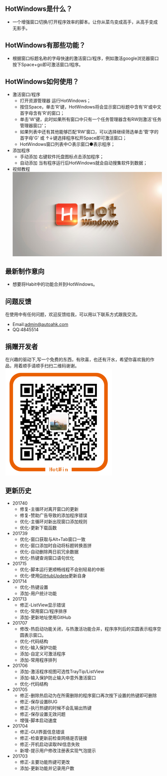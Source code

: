 ## HotWindows是什么？
* 一个增强窗口切换/打开程序效率的脚本。让你从菜鸟变成高手，从高手变成无影手。

## HotWindows有那些功能？
* 根据窗口标题名称的字母快速的激活窗口/程序，例如激活google浏览器窗口按下Space+go即可激活窗口/程序。

## HotWindows如何使用？
* 激活窗口/程序
	* 打开资源管理器 运行HotWindows；
	* 按住Space，单击'R'键，HotWindows将会显示窗口标题中含有'R'或中文首字母含有'R'的窗口；
	* 单击'W'键，此时如果所有窗口中只有一个任务管理器含有RW则激活'任务管理器窗口'；
	* 如果列表中还有其他能够匹配'RW'窗口，可以选择继续筛选单击'管'字的首字母'G' 或 ↑↓键选择程序松开Space即可激活窗口；
	* HotWindows窗口列表中○表示窗口●表示程序；
* 添加程序
	* 手动添加 右键软件托盘图标点击添加程序；
	* 自动添加 当有程序运行后HotWindows就会自动搜集软件到数据；
* 视频教程
[![观看教程](https://github.com/liumenggit/pic/raw/master/HotWindows-1740.jpg)](http://my.tv.sohu.com/pl/9406128/index.shtml)

## 最新制作意向
* 想要将Habit中的功能合并到HotWindows。

## 问题反馈
 在使用中有任何问题，欢迎反馈给我，可以用以下联系方式跟我交流。
* Email:admin@autoahk.com
* QQ:4845514

## 捐赠开发者
在兴趣的驱动下,写一个免费的东西，有欣喜，也还有汗水，希望你喜欢我的作品，用着顺手请顺手扫扫二维码谢谢。<br>
![](https://github.com/liumenggit/pic/raw/master/alipayhotwin12.png)

## 更新历史
* 201740
	* 修复-主循环对离开窗口的更新
	* 修复-赞助广告导致的添加程序错误
	* 优化-主循环对新出现窗口添加规则
	* 优化-更新下载函数
* 201739
	* 优化-窗口获取与Alt+Tab窗口一致
	* 优化-窗口添加时自动将标题转换首拼
	* 优化-自动删除两日前冗余数据
	* 优化-热键查询窗口语句优化
* 201715
	* 优化-脚本运行更顺畅线程不会别轻易的中断
	* 优化-使用[GitHubUpdete](https://github.com/liumenggit/GitUpdate)更新自身
* 201714
	* 优化-热键设置
	* 添加-用户统计功能
* 201713
	* 修正-ListView显示错误
	* 优化-常用窗口/程序排序
	* 添加-更新地址使用GitHub
* 201707
	* 修改-热启动功能关闭，与热激活功能合并，程序序列后的实圆表示程序空圆表示窗口。
	* 优化-代码结构
	* 优化-输入保护功能
	* 添加-自定义可激活程序
	* 添加-常用程序排列
* 201706
	* 添加-激活程序视图可选性TrayTip/ListView
	* 添加-输入保护防止输入中意外激活窗口
	* 优化-代码结构
* 201705
	* 修正-删除热启动为在所需删除的程序窗口再次按下设置的热键即可删除
	* 修正-保存设置BUG
	* 修正-执行热键的时候不会乱输出热键
	* 修正-保存设置无效问题
	* 增强-脚本启动速度
* 201704
	* 修正-GUI界面信息错误
	* 修正-检查更新前检查网络是否链接
	* 修正-开机启动读取INI信息失败
	* 新增-提示用户修改注册表实现气泡提示
* 201703
	* 修正-主要功能热键可更改
	* 添加-更新功能并记录用户数
